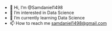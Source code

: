 - 👋 Hi, I’m @Samdaniel1498
- 👀 I’m interested in Data Science
- 🌱 I’m currently learning Data Science
- 📫 How to reach me samdaniel1498@gmail.com

<!---
Samdaniel1498/Samdaniel1498 is a ✨ special ✨ repository because its `README.md` (this file) appears on your GitHub profile.
You can click the Preview link to take a look at your changes.
--->
